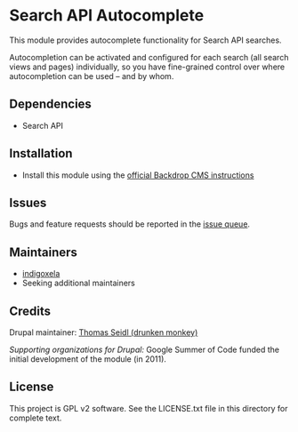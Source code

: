 # Search API Autocomplete

This module provides autocomplete functionality for Search API searches.

Autocompletion can be activated and configured for each search (all search views
 and pages) individually, so you have fine-grained control over where
autocompletion can be used – and by whom.

## Dependencies

- Search API

## Installation

- Install this module using the
  [official Backdrop CMS instructions](https://docs.backdropcms.org/documentation/extend-with-modules)

## Issues

Bugs and feature requests should be reported in the
[issue queue](https://github.com/backdrop-contrib/search_api_autocomplete/issues).

## Maintainers

- [indigoxela](https://github.com/indigoxela)
- Seeking additional maintainers

## Credits

Drupal maintainer: [Thomas Seidl (drunken monkey)](https://www.drupal.org/u/drunken-monkey)

*Supporting organizations for Drupal:* Google Summer of Code funded the initial
 development of the module (in 2011).

## License

This project is GPL v2 software.
See the LICENSE.txt file in this directory for complete text.
